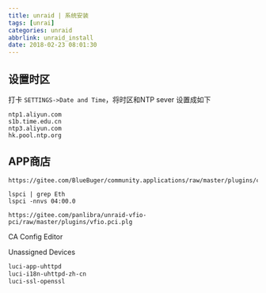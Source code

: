 ```yaml
---
title: unraid | 系统安装
tags: [unrai]
categories: unraid
abbrlink: unraid_install
date: 2018-02-23 08:01:30
---
```

## 设置时区

打卡 `SETTINGS->Date and Time`，将时区和NTP sever 设置成如下

```
ntp1.aliyun.com
s1b.time.edu.cn
ntp3.aliyun.com
hk.pool.ntp.org
```

## APP商店

```
https://gitee.com/BlueBuger/community.applications/raw/master/plugins/community.applications.plg
```

```
lspci | grep Eth
lspci -nnvs 04:00.0
```

```
https://gitee.com/panlibra/unraid-vfio-pci/raw/master/plugins/vfio.pci.plg
```

CA Config Editor

Unassigned Devices

```bash
luci-app-uhttpd                          
luci-i18n-uhttpd-zh-cn    
luci-ssl-openssl
```
